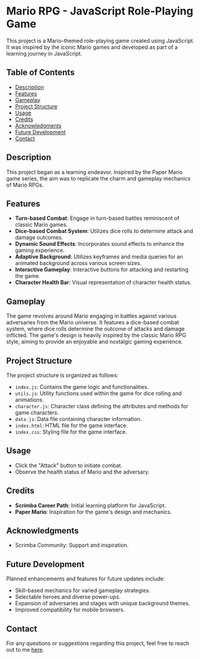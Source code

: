 # Mario RPG - JavaScript Role-Playing Game

This project is a Mario-themed role-playing game created using JavaScript. It was inspired by the iconic Mario games and developed as part of a learning journey in JavaScript.

## Table of Contents
- [Description](#description)
- [Features](#features)
- [Gameplay](#gameplay)
- [Project Structure](#project-structure)
- [Usage](#usage)
- [Credits](#credits)
- [Acknowledgments](#acknowledgments)
- [Future Development](#future-development)
- [Contact](#contact)

## Description

This project began as a learning endeavor. Inspired by the Paper Mario game series, the aim was to replicate the charm and gameplay mechanics of Mario RPGs.

## Features

- **Turn-based Combat**: Engage in turn-based battles reminiscent of classic Mario games.
- **Dice-based Combat System**: Utilizes dice rolls to determine attack and damage outcomes.
- **Dynamic Sound Effects**: Incorporates sound effects to enhance the gaming experience.
- **Adaptive Background**: Utilizes keyframes and media queries for an animated background across various screen sizes.
- **Interactive Gameplay**: Interactive buttons for attacking and restarting the game.
- **Character Health Bar**: Visual representation of character health status.

## Gameplay

The game revolves around Mario engaging in battles against various adversaries from the Mario universe. It features a dice-based combat system, where dice rolls determine the outcome of attacks and damage inflicted. The game's design is heavily inspired by the classic Mario RPG style, aiming to provide an enjoyable and nostalgic gaming experience.

## Project Structure

The project structure is organized as follows:

- `index.js`: Contains the game logic and functionalities.
- `utils.js`: Utility functions used within the game for dice rolling and animations.
- `character.js`: Character class defining the attributes and methods for game characters.
- `data.js`: Data file containing character information.
- `index.html`: HTML file for the game interface.
- `index.css`: Styling file for the game interface.

## Usage

- Click the "Attack" button to initiate combat.
- Observe the health status of Mario and the adversary.

## Credits

- **Scrimba Career Path**: Initial learning platform for JavaScript.
- **Paper Mario**: Inspiration for the game's design and mechanics.

## Acknowledgments

- Scrimba Community: Support and inspiration.

## Future Development

Planned enhancements and features for future updates include:

- Skill-based mechanics for varied gameplay strategies.
- Selectable heroes and diverse power-ups.
- Expansion of adversaries and stages with unique background themes.
- Improved compatibility for mobile browsers.

## Contact

For any questions or suggestions regarding this project, feel free to reach out to me [here](mailto:philip@jerkner.se).
